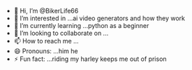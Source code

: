 - 👋 Hi, I’m @BikerLife66
- 👀 I’m interested in ...ai video generators and how they work
- 🌱 I’m currently learning ...python as a beginner
- 💞️ I’m looking to collaborate on ...
- 📫 How to reach me ...
- 😄 Pronouns: ...him he
- ⚡ Fun fact: ...riding my harley keeps me out of prison

<!---
BikerLife66/BikerLife66 is a ✨ special ✨ repository because its `README.md` (this file) appears on your GitHub profile.
You can click the Preview link to take a look at your changes.
--->

